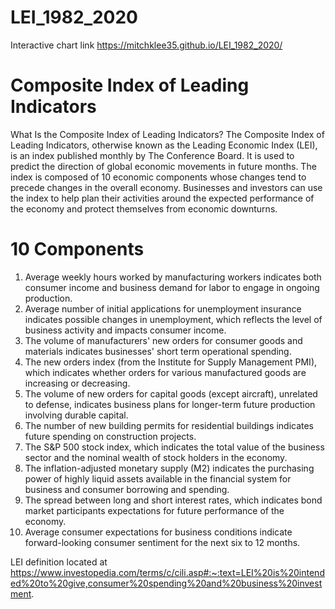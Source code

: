 # LEI_1982_2020
Interactive chart link https://mitchklee35.github.io/LEI_1982_2020/
# Composite Index of Leading Indicators
What Is the Composite Index of Leading Indicators?
The Composite Index of Leading Indicators, otherwise known as the Leading Economic Index (LEI), is an index published monthly by The Conference Board. It is used to predict the direction of global economic movements in future months. The index is composed of 10 economic components whose changes tend to precede changes in the overall economy. Businesses and investors can use the index to help plan their activities around the expected performance of the economy and protect themselves from economic downturns. 
# 10 Components 
1. Average weekly hours worked by manufacturing workers indicates both consumer income and business demand for labor to engage in ongoing production. <br />
2. Average number of initial applications for unemployment insurance indicates possible changes in unemployment, which reflects the level of business activity and impacts consumer income. <br />
3. The volume of manufacturers' new orders for consumer goods and materials indicates businesses' short term operational spending. <br />
4. The new orders index (from the Institute for Supply Management PMI), which indicates whether orders for various manufactured goods are increasing or decreasing.<br />
5. The volume of new orders for capital goods (except aircraft), unrelated to defense, indicates business plans for longer-term future production involving durable capital.<br />
6. The number of new building permits for residential buildings indicates future spending on construction projects.<br />
7. The S&P 500 stock index, which indicates the total value of the business sector and the nominal wealth of stock holders in the economy.<br />
8. The inflation-adjusted monetary supply (M2) indicates the purchasing power of highly liquid assets available in the financial system for business and consumer borrowing and spending.<br />
9. The spread between long and short interest rates, which indicates bond market participants expectations for future performance of the economy.<br />
10. Average consumer expectations for business conditions indicate forward-looking consumer sentiment for the next six to 12 months.<br />

LEI definition located at https://www.investopedia.com/terms/c/cili.asp#:~:text=LEI%20is%20intended%20to%20give,consumer%20spending%20and%20business%20investment.
